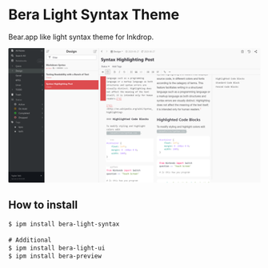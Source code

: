 # Bera Light Syntax Theme

Bear.app like light syntax theme for Inkdrop.

![Bera Light Syntax](preview.png)

## How to install

```
$ ipm install bera-light-syntax

# Additional
$ ipm install bera-light-ui
$ ipm install bera-preview
```
